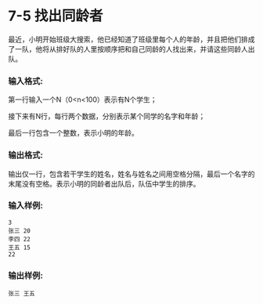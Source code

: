 # 7-5 找出同龄者

最近，小明开始班级大搜索，他已经知道了班级里每个人的年龄，并且把他们排成了一队，他将从排好队的人里按顺序把和自己同龄的人找出来，并请这些同龄人出队。

### 输入格式:

第一行输入一个N（0<n<100）表示有N个学生；

接下来有N行，每行两个数据，分别表示某个同学的名字和年龄；

最后一行包含一个整数，表示小明的年龄。

### 输出格式:

输出仅一行，包含若干学生的姓名，姓名与姓名之间用空格分隔，最后一个名字的末尾没有空格。表示小明的同龄者出队后，队伍中学生的排序。

### 输入样例:

```in
3
张三 20
李四 22
王五 15
22
```

### 输出样例:


```out
张三 王五
```
